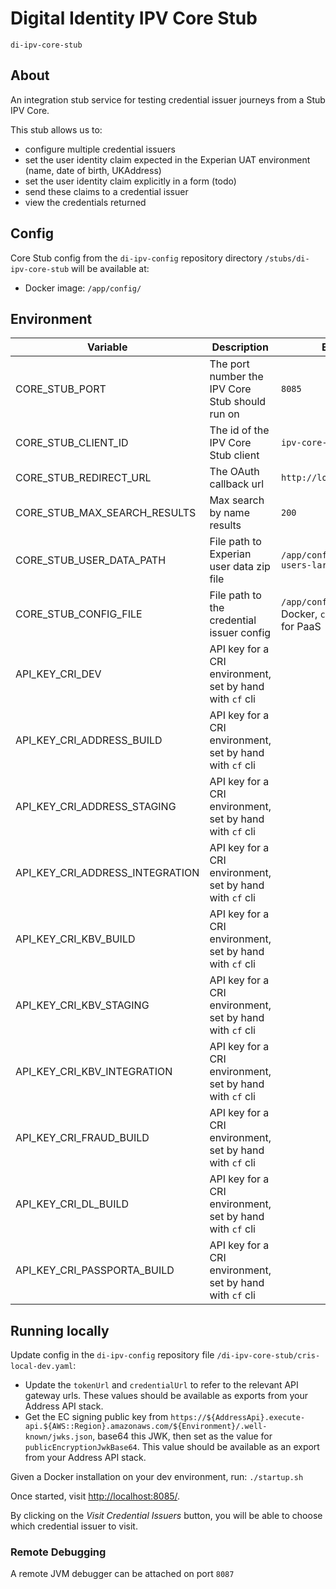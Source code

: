 # Digital Identity IPV Core Stub

`di-ipv-core-stub`

## About

An integration stub service for testing credential issuer journeys from a Stub IPV Core.

This stub allows us to:

* configure multiple credential issuers
* set the user identity claim expected in the Experian UAT environment (name, date of birth, UKAddress)
* set the user identity claim explicitly in a form (todo)
* send these claims to a credential issuer
* view the credentials returned

## Config

Core Stub config from the `di-ipv-config` repository directory `/stubs/di-ipv-core-stub` will be available at:

* Docker image: `/app/config/`

## Environment

Variable | Description                                              | Example Value
--- |----------------------------------------------------------| --- |
CORE_STUB_PORT             | The port number the IPV Core Stub should run on          | `8085` |
CORE_STUB_CLIENT_ID              | The id of the IPV Core Stub client                       | `ipv-core-stub` |
CORE_STUB_REDIRECT_URL               | The OAuth callback url                                   | `http://localhost:8085/callback` |
CORE_STUB_MAX_SEARCH_RESULTS   | Max search by name results                               | `200` |
CORE_STUB_USER_DATA_PATH  | File path to Experian user data zip file                 | `/app/config/experian-uat-users-large.zip` |
CORE_STUB_CONFIG_FILE  | File path to the credential issuer config                | `/app/config/cris-dev.yaml` for Docker, `config/cris-dev.yaml` for PaaS|
API_KEY_CRI_DEV | API key for a CRI environment, set by hand with `cf` cli ||
API_KEY_CRI_ADDRESS_BUILD | API key for a CRI environment, set by hand with `cf` cli ||
API_KEY_CRI_ADDRESS_STAGING | API key for a CRI environment, set by hand with `cf` cli ||
API_KEY_CRI_ADDRESS_INTEGRATION | API key for a CRI environment, set by hand with `cf` cli ||
API_KEY_CRI_KBV_BUILD | API key for a CRI environment, set by hand with `cf` cli ||
API_KEY_CRI_KBV_STAGING | API key for a CRI environment, set by hand with `cf` cli ||
API_KEY_CRI_KBV_INTEGRATION | API key for a CRI environment, set by hand with `cf` cli ||
API_KEY_CRI_FRAUD_BUILD | API key for a CRI environment, set by hand with `cf` cli ||
API_KEY_CRI_DL_BUILD | API key for a CRI environment, set by hand with `cf` cli ||
API_KEY_CRI_PASSPORTA_BUILD | API key for a CRI environment, set by hand with `cf` cli ||

## Running locally

Update config in the `di-ipv-config` repository file `/di-ipv-core-stub/cris-local-dev.yaml`:
* Update the `tokenUrl` and `credentialUrl` to refer to the relevant API gateway urls. These values should be available as exports from your Address API stack.
* Get the EC signing public key from `https://${AddressApi}.execute-api.${AWS::Region}.amazonaws.com/${Environment}/.well-known/jwks.json`, base64 this JWK, then set as the value for `publicEncryptionJwkBase64`. This value should be available as an export from your Address API stack.

Given a Docker installation on your dev environment, run:
`./startup.sh`

Once started, visit [http://localhost:8085/](http://localhost:8085/).

By clicking on the _Visit Credential Issuers_ button, you will be able to choose which credential issuer to visit.

### Remote Debugging

A remote JVM debugger can be attached on port `8087`
